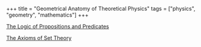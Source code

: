 +++
title = "Geometrical Anatomy of Theoretical Physics"
tags = ["physics", "geometry", "mathematics"]
+++

[The Logic of Propositions and Predicates](/geometrical-anatomy-of-theoretical-physics/propositions-and-predicates/)

[The Axioms of Set Theory](/geometrical-anatomy-of-theoretical-physics/axioms-of-set-theory/)